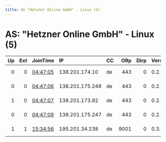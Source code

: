 ```yaml
---
title: AS "Hetzner Online GmbH" - Linux (5)
---
```


# AS: "Hetzner Online GmbH" - Linux (5)

|   Up |   Ext | JoinTime                                                                                            | IP              | CC   |   ORp |   Dirp | Version   | Contact                      | Nickname    |   eFamMembers |
|-----:|------:|:----------------------------------------------------------------------------------------------------|:----------------|:-----|------:|-------:|:----------|:-----------------------------|:------------|--------------:|
|    0 |     0 | [04:47:05](https://metrics.torproject.org/rs.html#details/FAC1D48461686A4286B31F5343D07253EF5B2656) | 138.201.174.10  | de   |   443 |      0 | 0.2.9.14  | tor-operator@your-emailad    | myNiceRelay |             1 |
|    0 |     0 | [04:47:06](https://metrics.torproject.org/rs.html#details/99F44AD2DD88A9682E629C86F161E84AC75D8865) | 138.201.175.248 | de   |   443 |      0 | 0.2.9.14  | tor-operator@your-emailad    | myNiceRelay |             1 |
|    1 |     0 | [04:47:07](https://metrics.torproject.org/rs.html#details/C49A58018CF2AB7D75CB3EF6C2528182AF2847E3) | 138.201.173.82  | de   |   443 |      0 | 0.2.9.14  | tor-operator@your-emailad    | myNiceRelay |             1 |
|    0 |     0 | [04:47:09](https://metrics.torproject.org/rs.html#details/CE707C2A3D15D0D99F82A8150232646ED663FBB8) | 138.201.175.247 | de   |   443 |      0 | 0.2.9.14  | tor-operator@your-emailad    | myNiceRelay |             1 |
|    1 |     1 | [15:34:56](https://metrics.torproject.org/rs.html#details/810C6DDB85FE76DEFB22D385C7DC0FDCD8D22A38) | 195.201.34.238  | de   |  9001 |      0 | 0.3.2.10  | 0x50EA76DB30F1E43A Kiru &lt; | 002         |             1 |
